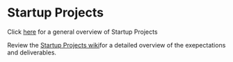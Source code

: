 # Startup Projects
Click [here](http://tech.cornell.edu/experience/startup-projects/) for a general overview of Startup Projects

Review the [Startup Projects wiki](https://github.com/cornelltech/startup-projects/wiki)for a detailed overview of the exepectations and deliverables.

